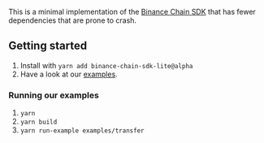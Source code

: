 This is a minimal implementation of the
[Binance Chain SDK](https://github.com/binance-chain/javascript-sdk) that has fewer dependencies
that are prone to crash.

## Getting started

1. Install with `yarn add binance-chain-sdk-lite@alpha`
2. Have a look at our [examples](./examples).

### Running our examples

1. `yarn`
2. `yarn build`
3. `yarn run-example examples/transfer`

